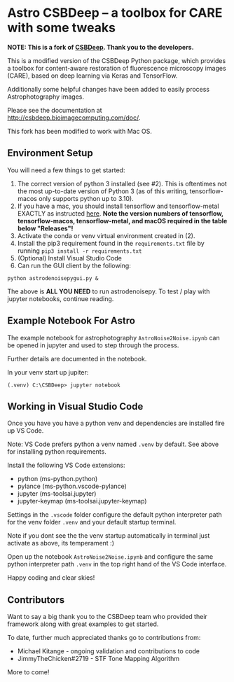 # Astro CSBDeep – a toolbox for CARE with some tweaks

**NOTE: This is a fork of [CSBDeep](https://github.com/CSBDeep/CSBDeep). Thank you to the developers.**

This is a modified version of the CSBDeep Python package, which provides a toolbox for content-aware restoration of fluorescence microscopy images (CARE), based on deep learning via Keras and TensorFlow.

Additionally some helpful changes have been added to easily process Astrophotography images.

Please see the documentation at http://csbdeep.bioimagecomputing.com/doc/.

This fork has been modified to work with Mac OS. 

## Environment Setup

You will need a few things to get started:
1. The correct version of python 3 installed (see #2). This is oftentimes not the most up-to-date version of Python 3 (as of this writing, tensorflow-macos only supports python up to 3.10).
2. If you have a mac, you should install tensorflow and tensorflow-metal EXACTLY as instructed [here](https://developer.apple.com/metal/tensorflow-plugin/). **Note the version numbers of tensorflow, tensorflow-macos, tensorflow-metal, and macOS required in the table below "Releases"!** 
3. Activate the conda or venv virtual environment created in (2).
3. Install the pip3 requirement found in the `requirements.txt` file by running `pip3 install -r requirements.txt`
4. (Optional) Install Visual Studio Code
5. Can run the GUI client by the following:
```
python astrodenoisepygui.py &
```
The above is **ALL YOU NEED** to run astrodenoisepy.  To test / play with jupyter notebooks, continue reading.

## Example Notebook For Astro

The example notebook for astrophotography `AstroNoise2Noise.ipynb` can be opened in jupyter and used to step through the process.

Further details are documented in the notebook.

In your venv start up jupiter:

```
(.venv) C:\CSBDeep> jupyter notebook
```

## Working in Visual Studio Code

Once you have you have a python venv and dependencies are installed fire up VS Code.

Note: VS Code prefers python a venv named `.venv` by default. See above for installing python requirements.

Install the following VS Code extensions:

* python (ms-python.python)
* pylance (ms-python.vscode-pylance)
* jupyter (ms-toolsai.jupyter)
* jupyter-keymap (ms-toolsai.jupyter-keymap)

Settings in the `.vscode` folder configure the default python interpreter path for the venv folder `.venv` and your default startup terminal.

Note if you dont see the the venv startup automatically in terminal just activate as above, its temperament :) 

Open up the notebook `AstroNoise2Noise.ipynb` and configure the same python interpreter path `.venv` in the top right hand of the VS Code interface.

Happy coding and clear skies!

## Contributors

Want to say a big thank you to the CSBDeep team who provided their framework along with great examples to get started.

To date, further much appreciated thanks go to contributions from:

* Michael Kitange - ongoing validation and contributions to code
* JimmyTheChicken#2719 - STF Tone Mapping Algorithm

More to come!
